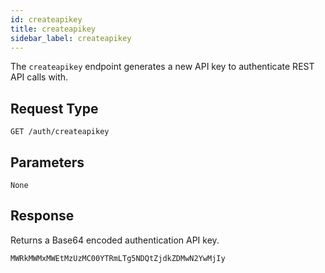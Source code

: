 ```yaml
---
id: createapikey
title: createapikey
sidebar_label: createapikey
---
```


The `createapikey` endpoint generates a new API key to authenticate REST API calls with.

## Request Type

```
GET /auth/createapikey
```

## Parameters

```
None
```

## Response

Returns a Base64 encoded authentication API key.

```
MWRkMWMxMWEtMzUzMC00YTRmLTg5NDQtZjdkZDMwN2YwMjIy
```

